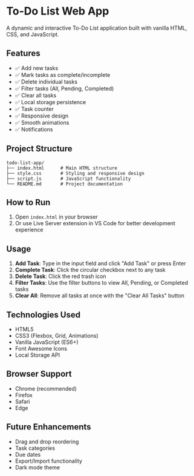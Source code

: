 # To-Do List Web App

A dynamic and interactive To-Do List application built with vanilla HTML, CSS, and JavaScript.

## Features

- ✅ Add new tasks
- ✅ Mark tasks as complete/incomplete
- ✅ Delete individual tasks
- ✅ Filter tasks (All, Pending, Completed)
- ✅ Clear all tasks
- ✅ Local storage persistence
- ✅ Task counter
- ✅ Responsive design
- ✅ Smooth animations
- ✅ Notifications

## Project Structure

```
todo-list-app/
├── index.html      # Main HTML structure
├── style.css       # Styling and responsive design
├── script.js       # JavaScript functionality
└── README.md       # Project documentation
```

## How to Run

1. Open `index.html` in your browser
2. Or use Live Server extension in VS Code for better development experience

## Usage

1. **Add Task**: Type in the input field and click "Add Task" or press Enter
2. **Complete Task**: Click the circular checkbox next to any task
3. **Delete Task**: Click the red trash icon
4. **Filter Tasks**: Use the filter buttons to view All, Pending, or Completed tasks
5. **Clear All**: Remove all tasks at once with the "Clear All Tasks" button

## Technologies Used

- HTML5
- CSS3 (Flexbox, Grid, Animations)
- Vanilla JavaScript (ES6+)
- Font Awesome Icons
- Local Storage API

## Browser Support

- Chrome (recommended)
- Firefox
- Safari
- Edge

## Future Enhancements

- Drag and drop reordering
- Task categories
- Due dates
- Export/Import functionality
- Dark mode theme

